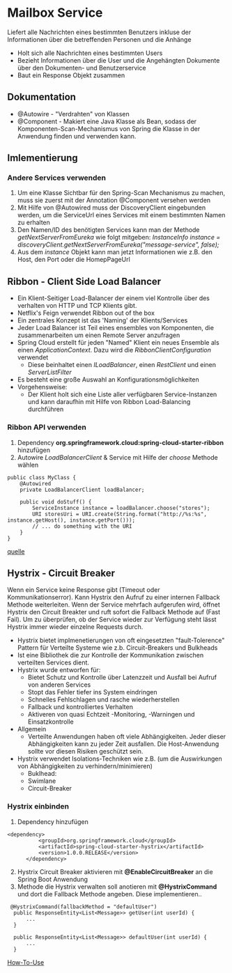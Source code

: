 # Mailbox Service
Liefert alle Nachrichten eines bestimmten Benutzers inkluse der Informationen über die betreffenden Personen und die Anhänge

- Holt sich alle Nachrichten eines bestimmten Users
- Bezieht Informationen über die User und die Angehängten Dokumente über den Dokumenten- und Benutzerservice
- Baut ein Response Objekt zusammen

## Dokumentation
- @Autowire - "Verdrahten" von Klassen 
- @Component - Makiert eine Java Klasse als Bean, sodass der Komponenten-Scan-Mechanismus von Spring die Klasse in der Anwendung finden und verwenden kann.

## Imlementierung

### Andere Services verwenden
1. Um eine Klasse Sichtbar für den Spring-Scan Mechanismus zu machen, muss sie zuerst mit der Annotation @Component versehen werden
2. Mit Hilfe von @Autowired muss der DiscoveryClient eingebunden werden, um die ServiceUrl eines Services mit einem bestimmten Namen zu erhalten
3. Den Namen/ID des benötigten Services kann man der Methode *getNextServerFromEureka* wie folgt mitgeben: *InstanceInfo instance = discoveryClient.getNextServerFromEureka("message-service", false);*
4. Aus dem *instance* Objekt kann man jetzt Informationen wie z.B. den Host, den Port oder die HomepPageUrl


## Ribbon - Client Side Load Balancer
- Ein Klient-Seitiger Load-Balancer der einem viel Kontrolle über des verhalten von HTTP und TCP Klients gibt.
- Netflix's Feign verwendet Ribbon out of the box
- Ein zentrales Konzept ist das 'Naming' der Klients/Services
- Jeder Load Balancer ist Teil eines ensembles von Komponenten, die zusammenarbeiten um einen Remote Server anzufragen
- Spring Cloud erstellt für jeden "Named" Klient ein neues Ensemble als einen *ApplicationContext*. Dazu wird die *RibbonClientConfiguration* verwendet
  - Diese beinhaltet einen *ILoadBalancer*, einen *RestClient* und einen *ServerListFilter*
- Es besteht eine große Auswahl an Konfigurationsmöglichkeiten
- Vorgehensweise:
  - Der Klient holt sich eine Liste aller verfügbaren Service-Instanzen und kann daraufhin mit Hilfe von Ribbon Load-Balancing durchführen

### Ribbon API verwenden 
1. Dependency **org.springframework.cloud:spring-cloud-starter-ribbon** hinzufügen
2. Autowire *LoadBalancerClient* & Service mit Hilfe der *choose* Methode wählen
```
public class MyClass {
    @Autowired
    private LoadBalancerClient loadBalancer;

    public void doStuff() {
        ServiceInstance instance = loadBalancer.choose("stores");
        URI storesUri = URI.create(String.format("http://%s:%s", instance.getHost(), instance.getPort()));
        // ... do something with the URI
    }
}
```
[quelle](http://projects.spring.io/spring-cloud/spring-cloud.html#spring-cloud-ribbon)

## Hystrix - Circuit Breaker
Wenn ein Service keine Response gibt (Timeout oder Kommunikationserror). Kann Hystrix den Aufruf zu einer internen Fallback Methode weiterleiten. Wenn der Service mehrfach aufgerufen wird, öffnet Hystrix den Circuit Breakter und ruft sofort die Fallback Methode auf (Fast Fail). Um zu überprüfen, ob der Service wieder zur Verfügung steht lässt Hystrix immer wieder einzelne Requests durch.
- Hystrix bietet implmenetierungen von oft eingesetzten "fault-Tolerence" Pattern für Verteilte Systeme wie z.b. Circuit-Breakers und Bulkheads
- Ist eine Bibliothek die zur Kontrolle der Kommunikation zwischen verteilten Services dient.
- Hystrix wurde entworfen für:
  - Bietet Schutz und Kontrolle über Latenzzeit und Ausfall bei Aufruf von anderen Services 
  - Stopt das Fehler tiefer ins System eindringen
  - Schnelles Fehlschlagen und rasche wiederherstellen
  - Fallback und kontrolliertes Verhalten
  - Aktiveren von quasi Echtzeit -Monitoring, -Warningen und Einsatzkontrolle
- Allgemein
  - Verteilte Anwendungen haben oft viele Abhängigkeiten. Jeder dieser Abhängigkeiten kann zu jeder Zeit ausfallen. Die Host-Anwendung sollte vor diesen Risiken geschützt sein. 
- Hystrix verwendet Isolations-Techniken wie z.B. (um die Auswirkungen von Abhängigkeiten zu verhindern/minimieren)
  - Buklhead:
  - Swimlane
  - Circuit-Breaker

  
### Hystrix einbinden 
1. Dependency hinzufügen

  ```
 <dependency>
			<groupId>org.springframework.cloud</groupId>
			<artifactId>spring-cloud-starter-hystrix</artifactId>
			<version>1.0.0.RELEASE</version>
		</dependency>
  ```
  
2. Hystrix Circuit Breaker aktivieren mit **@EnableCircuitBreaker** an die Spring Boot Anwendung
3. Methode die Hystrix verwalten soll anotieren mit **@HystrixCommand** und dort die Fallback Methode angeben. Diese implementieren..

  ```
   @HystrixCommand(fallbackMethod = "defaultUser")
    public ResponseEntity<List<Message>> getUser(int userId) {
        ...
    }
    
    public ResponseEntity<List<Message>> defaultUser(int userId) {
        ...
    }
  ```
  
[How-To-Use](https://github.com/Netflix/Hystrix/wiki/How-To-Use)
